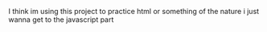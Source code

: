 I think im using this project to practice html or something of the nature i just wanna get to the javascript part
